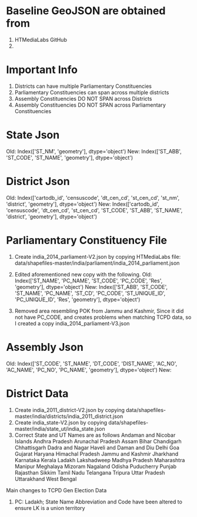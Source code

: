# Baseline GeoJSON are obtained from
1. HTMediaLabs GitHub
2. 



# Important Info
1. Districts can have multiple Parliamentary Constituencies
2. Parliamentary Constituencies can span across multiple districts
3. Assembly Constituencies DO NOT SPAN across Districts
4. Assembly Constituencies DO NOT SPAN across Parliamentary Constituencies

# State Json
Old: Index(['ST_NM', 'geometry'], dtype='object')
New: Index(['ST_ABB', 'ST_CODE', 'ST_NAME', 'geometry'], dtype='object')

# District Json
Old: Index(['cartodb_id', 'censuscode', 'dt_cen_cd', 'st_cen_cd', 'st_nm', 'district', 'geometry'], dtype='object')
New: Index(['cartodb_id', 'censuscode', 'dt_cen_cd', 'st_cen_cd', 'ST_CODE', 'ST_ABB', 'ST_NAME', 'district', 'geometry'], dtype='object')

# Parliamentary Constituency File
1. Create india_2014_parliament-V2.json by copying HTMediaLabs file: data/shapefiles-master/india/parliament/india_2014_parliament.json
2. Edited aforementioned new copy with the following.
Old: Index(['ST_NAME', 'PC_NAME', 'ST_CODE', 'PC_CODE', 'Res', 'geometry'], dtype='object')
New: Index(['ST_ABB', 'ST_CODE', 'ST_NAME', 'PC_NAME', 'ST_CD', 'PC_CODE', 'ST_UNIQUE_ID', 'PC_UNIQUE_ID', 'Res', 'geometry'], dtype='object')

1. Removed area resembling POK from Jammu and Kashmir, Since it did not have PC_CODE, and creates problems when matching TCPD data, so I created a copy india_2014_parliament-V3.json 


# Assembly Json
Old: Index(['ST_CODE', 'ST_NAME', 'DT_CODE', 'DIST_NAME', 'AC_NO', 'AC_NAME', 'PC_NO', 'PC_NAME', 'geometry'], dtype='object')
New: 





# District Data
1. Create india_2011_district-V2.json by copying data/shapefiles-master/india/districts/india_2011_district.json
2. Create india_state-V2.json by copying data/shapefiles-master/india/state_ut/india_state.json
3. Correct State and UT Names are as follows
    Andaman and Nicobar Islands
    Andhra Pradesh
    Arunachal Pradesh
    Assam
    Bihar
    Chandigarh
    Chhattisgarh
    Dadra and Nagar Haveli and Daman and Diu
    Delhi
    Goa
    Gujarat
    Haryana
    Himachal Pradesh
    Jammu and Kashmir
    Jharkhand
    Karnataka
    Kerala
    Ladakh
    Lakshadweep
    Madhya Pradesh
    Maharashtra
    Manipur
    Meghalaya
    Mizoram
    Nagaland
    Odisha
    Puducherry
    Punjab
    Rajasthan
    Sikkim
    Tamil Nadu
    Telangana
    Tripura
    Uttar Pradesh
    Uttarakhand
    West Bengal



Main changes to TCPD Gen Election Data
1. PC: Ladakh; State Name Abbreviation and Code have been altered to ensure LK is a union territory
